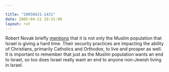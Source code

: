 ```yaml
---

title: "20050421-1431"
date: 2005-04-21 19:31:00
layout: rut
---
```


<p> Robert Novak briefly <a href="http://www.townhall.com/columnists/robertnovak/rn20050418.shtml">mentions</a>
that it is not only the Muslim population that Israel is giving a
hard time.  Their security practices are impacting the ability of
Christians, primarily Catholics and Orthodox, to live and prosper
as well.  It is important to remember that just as the Muslim
population wants an end to Israel, so too does Israel really want
an end to anyone non-Jewish living in Israel.</p>

